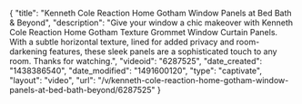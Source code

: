 {
    "title": "Kenneth Cole Reaction Home Gotham Window Panels at Bed Bath & Beyond",
    "description": "Give your window a chic makeover with Kenneth Cole Reaction Home Gotham Texture Grommet Window Curtain Panels. With a subtle horizontal texture, lined for added privacy and room-darkening features, these sleek panels are a sophisticated touch to any room. Thanks for watching.",
    "videoid": "6287525",
    "date_created": "1438386540",
    "date_modified": "1491600120",
    "type": "captivate",
    "layout": "video",
    "url": "\/v\/kenneth-cole-reaction-home-gotham-window-panels-at-bed-bath-beyond\/6287525"
}